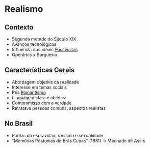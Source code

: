 # Realismo

## Contexto

* Segunda metade do Século XIX
* Avanços tecnológicos
* Influência dos ideais [Positivistas](../historia/idade-contemporanea/pensamento-no-seculo-xix/pensamentos/positivismo.md)
* Operários x Burguesia

## Características Gerais

* Abordagem objetiva da realidade
* Interesse em temas sociais
* Pós [Romantismo](romantismo.md)
* Linguagem clara e objetiva
* Compromisso com a verdade
* Retratava pessoas comuns, aspectos realistas

## No Brasil

* Pautas da escravidão, racismo e sexualidade
* "Memórias Póstumas de Brás Cubas" (1881) -> Machado de Assis
